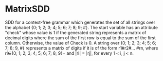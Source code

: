 # MatrixSDD

SDD for a context-free grammar which generates the set of all strings over the alphabet {0; 1; 2; 3; 4; 5; 6; 7; 8; 9; #}. The start variable has an attribute "check" whose value is 1 if the generated string represents a matrix of decimal digits where the sum of the first row is equal to the sum of the first column. Otherwise, the value of Check is 0. A string over {0; 1; 2; 3; 4; 5; 6; 7; 8; 9, #} represents a matrix of digits if it is of the form r1#r2#... #rn, where ri∈{0; 1; 2; 3; 4; 5; 6; 7; 8; 9}+ and |ri| = |rj|, for every 1 < i, j < n.
